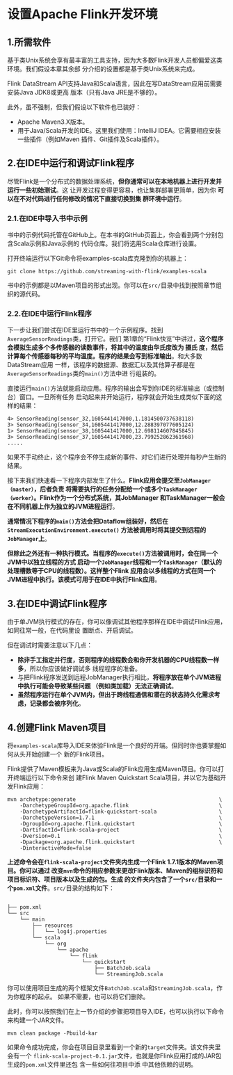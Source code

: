 设置Apache Flink开发环境
================================================================================
## 1.所需软件
基于类Unix系统会享有最丰富的工具支持，因为大多数Flink开发人员都偏爱这类环境。我们假设本章其余部
分介绍的设置都是基于类Unix系统来完成。

Flink DataStream API支持Java和Scala语言，因此在写DataStream应用前需要安装Java JDK8或更高
版本（只有Java JRE是不够的）。

此外，虽不强制，但我们假设以下软件也已装好：
+ Apache Maven3.X版本。
+ 用于Java/Scala开发的IDE。这里我们使用：IntelliJ IDEA。它需要相应安装一些插件（例如Maven
插件、Git插件及Scala插件）。

## 2.在IDE中运行和调试Flink程序
尽管Flink是一个分布式的数据处理系统，**但你通常可以在本地机器上进行开发并运行一些初始测试**。这
让开发过程变得更容易，也让集群部署更简单，因为你 **可以在不对代码进行任何修改的情况下直接切换到集
群环境中运行**。

### 2.1.在IDE中导入书中示例
书中的示例代码托管在GitHub上。在本书的GitHub页面上，你会看到两个分别包含Scala示例和Java示例的
代码仓库。我们将选用Scala仓库进行设置。

打开终端运行以下Git命令将examples-scala库克隆到你的机器上：
```shell
git clone https://github.com/streaming-with-flink/examples-scala
```
书中的示例都是以Maven项目的形式出现。你可以在`src/`目录中找到按照章节组织的源代码。

### 2.2.在IDE中运行Flink程序 
下一步让我们尝试在IDE里运行书中的一个示例程序。找到`AverageSensorReadings`类，打开它。我们
第1章的“Flink快览”中讲过，**这个程序会模拟生成多个多传感器的读数事件，将其中的温度由华氏度改为
摄氏 度，然后计算每个传感器每秒的平均温度。程序的结果会写到标准输出**。和大多数DataStream应用
一样，该程序的数据源、数据汇以及其他算子都是在`AverageSensorReadings`类的`main()`方法中进
行组装的。

直接运行`main()`方法就能启动应用。程序的输出会写到你IDE的标准输出（或控制台）窗口。一旦所有任务 
启动起来并开始运行，程序就会开始生成类似下面的这样的结果：
```
4> SensorReading(sensor_32,1605441417000,1.1814500737638118)
3> SensorReading(sensor_34,1605441417000,12.288397077605124)
1> SensorReading(sensor_38,1605441417000,12.698114607845845)
3> SensorReading(sensor_37,1605441417000,23.799252862361968)
.....
```
如果不手动终止，这个程序会不停生成新的事件、对它们进行处理并每秒产生新的结果。

接下来我们快速看一下程序内部发生了什么。**Flink应用会提交至`JobManager（master）`，后者负责
将需要执行的任务分配给一个或多个`TaskManager（worker）`。Flink作为一个分布式系统，其JobManager
和TaskManager一般会在不同机器上作为独立的JVM进程运行**。

**通常情况下程序的`main()`方法会把Dataflow组装好，然后在`StreamExecutionEnvironment.execute()`
方法被调用时将其提交到远程的`JobManager`上**。

**但除此之外还有一种执行模式。当程序的`execute()`方法被调用时，会在同一个JVM中以独立线程的方式
启动一个`JobManager`线程和一个`TaskManager`（默认的处理槽数等于CPU的线程数）。这样整个Flink
应用会以多线程的方式在同一个JVM进程中执行。该模式可用于在IDE中执行Flink应用**。

## 3.在IDE中调试Flink程序 
由于单JVM执行模式的存在，你可以像调试其他程序那样在IDE中调试Flink应用，如同往常一般，在代码里设
置断点、开启调试。

但在调试时需要注意以下几点：
+ **除非手工指定并行度，否则程序的线程数会和你开发机器的CPU线程数一样多**，所以你应该做好调试多
线程程序的准备。
+ 与把Flink程序发送到远程JobManager执行相比，**将程序放在单个JVM进程中执行可能会导致某些问题
（例如类加载）无法正确调试**。
+ **虽然程序运行在单个JVM内，但出于跨线程通信和潜在的状态持久化需求考虑，记录都会被序列化**。

## 4.创建Flink Maven项目
将`examples-scala`库导入IDE来体验Flink是一个良好的开端。但同时你也要掌握如何从头开始创建一个
新的Flink项目。

Flink提供了Maven模板来为Java或Scala的Flink应用生成Maven项目。你可以打开终端运行以下命令来创
建Flink Maven Quickstart Scala项目，并以它为基础开发Flink应用：
```shell
mvn archetype:generate                                              \
    -DarchetypeGroupId=org.apache.flink                             \
    -DarchetypeArtifactId=flink-quickstart-scala                    \
    -DarchetypeVersion=1.7.1                                        \
    -DgroupId=org.apache.flink.quickstart                           \
    -DartifactId=flink-scala-project                                \
    -Dversion=0.1                                                   \
    -Dpackage=org.apache.flink.quickstart                           \
    -DinteractiveMode=false
```
**上述命令会在`flink-scala-project`文件夹内生成一个Flink 1.7.1版本的Maven项目。你可以通过
改变`mvn`命令的相应参数来更改Flink版本、Maven的组标识符和项目标识符、项目版本以及生成的包。生成 
的文件夹内包含了一个`src/`目录和一个`pom.xml`文件**。`src/`目录的结构如下：
```

├── pom.xml
└── src
    └── main
        ├── resources
        │   └── log4j.properties
        └── scala
            └── org
                └── apache
                    └── flink
                        └── quickstart
                            ├── BatchJob.scala
                            └── StreamingJob.scala
```
你可以使用项目生成的两个框架文件`BatchJob.scala`和`StreamingJob.scala`，作为你程序的起点。
如果不需要，也可以将它们删除。

此时，你可以按照我们在上一节介绍的步骤把项目导入IDE，也可以执行以下命令来构建一个JAR文件。
```shell
mvn clean package -Pbuild-kar
```
如果命令成功完成，你会在项目目录里看到一个新的`target`文件夹。该文件夹里会有一个
`flink-scala-project-0.1.jar`文件，也就是你Flink应用打成的JAR包生成的`pom.xml`文件里还包
含一些如何往项目中添 中其他依赖的说明。

